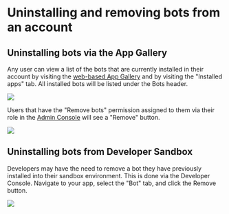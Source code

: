 # Uninstalling and removing bots from an account

## Uninstalling bots via the App Gallery

Any user can view a list of the bots that are currently installed in their account by visiting the [web-based App Gallery](https://ringcentral.com/apps/my-apps) and by visiting the "Installed apps" tab. All installed bots will be listed under the Bots header. 

<img src="../installed-bots.png" class="img-fluid">

Users that have the "Remove bots" permission assigned to them via their role in the [Admin Console](https://service.ringcentral.com/) will see a "Remove" button. 

<img src="../bot-perms.png" class="img-fluid">

## Uninstalling bots from Developer Sandbox

Developers may have the need to remove a bot they have previously installed into their sandbox environment. This is done via the Developer Console. Navigate to your app, select the "Bot" tab, and click the Remove button. 

<img src="../install-bot-dev-console.png" class="img-fluid" style="max-width:500px">
